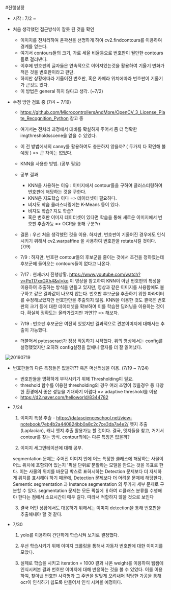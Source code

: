 #진행상황

- 시작 : 7/2 ~
- 처음 생각했던 접근방식이 잘못 된 것을 확인
  - 이미지를 전처리하여 윤곽선을 선명하게 하여 cv2.findcontours를 이용하여 경계를 얻는다.
  - 여기서 contours들의 크기, 가로 세율 비율등으로 번호판이 될만한 contours들로 걸러낸다.
  - 이후에 번호판의 글자들은 연속적으로 이어져있는것을 활용하여 기울기 변화가 적은 것을 번호판이라고 판단.
  - 하지만 상황에따라 기울어진 번호판, 혹은 카메라 위치에따라 번호판이 기울기가 큰것도 있다.
  - 이 방법은 general 하지 않다고 생각. (~7/2)


- 수정 방안 검토 중 (7/4 ~ 7/19)
  - https://github.com/MicrocontrollersAndMore/OpenCV_3_License_Plate_Recognition_Python 참고 중
  - 여기서는 전처리 과정에서 대비를 확실하게 주어서 좀 더 명확한 imgthresholdsscene을 얻을 수 있었다.
  - 이 전 방법에서의 canny를 활용하여도 충분하지 않을까? ( 두가지 다 확인해 볼 예정 ) => 큰 차이는 없었다.
  - KNN을 사용한 방법. (공부 필요)
  
  - 공부 결과
    - KNN을 사용하는 이유 : 이미지에서 contour들을 구하여 클러스터링하여 번호판에 해당하는 것을 구한다.
    - KNN은 지도학습 이다 => 데이터셋이 필요하다.
    - 비지도 학습 클러스터링에는 K-Means 등이 있다.
    - 비지도 학습? 지도 학습?
    - 혹은 번호판 이미지 데이터셋이 있다면 학습을 통해 새로운 이미지에서 번호판 추출가능 => OCR을 통해 구분?rr
    
  - 결론 : 우선 처음 생각했던 것을 이용. 하지만, 번호판이 기울어진 경우에도 인식시키기 위해서 cv2.warpaffine 을 사용하여 번호판을 rotate시킬 것이다.
    (7/9)
    
  - 7/9 : 하지만, 번호판 contour들의 후보군을 줄이는 것에서 조건을 정하였는데 후보군에 들어오는 contours들이 없다고 나온다.
  
  - 7/17 : 현재까지 진행상황. https://www.youtube.com/watch?v=PpTl7xxGXh4&vl=ko 이 영상을 참고하여 KNN이 아닌 번호판의 특성을 이용하여 추출하는 방식을 만들고 있지만, 영상과 같은 이미지를 사용함에도 불구하고 같은 결과값이 나오지 않는다. 번호판 후보군을 추출하기 위한 파라미터를 수정해보았지만 번호판만을 추출되지 않음. 
  KNN을 이용한 것도 결국은 번호판의 크기 등에 대한 데이터셋을 확보하여 이를 학습한 딥러닝을 이용하는 것이다. 확실히 정확도는 올라가겠지만 과연?? => 해보자.
  
  - 7/19 : 번호판 후보군은 여전히 있었지만 결과적으로 견본이미지에 대해서는 추출이 가능했다. 
  - 더불어서 pytesseract가 정상 작동하기 시작했다. 위의 영상에서는 config를 설정했었지만 오히려 config설정을 없애니 글자를 더 잘 읽어냈다.
  

  
![20190719](https://user-images.githubusercontent.com/38280229/61512166-fe6b2700-aa33-11e9-870e-d676c7e80b09.png)


  - 번호판들의 다른 특징들은 없을까?? 혹은 머신러닝을 이용. (7/19 ~ 7/24) 
    - 번호판들을 명확하게 부각시키기 위해 Thresholding이 필요.
    - threshold 함수를 이용한 thresholding의 경우 여러 조명이 있을경우 등 다양한 환경에서 좋은 성능을 기대하기 어렵다 => adaptive threshold를 이용
    - https://d2.naver.com/helloworld/8344782 
  
  - 7/24 
    
    1. 이미지 특징 추출 - https://datascienceschool.net/view-notebook/7eb4b2a440824bb0a8c2c7ce3da7a4e2/
      엣지 추출(Laplacian), 캐니 엣지 추출 활용가능 할 것이다. 
      결국, 엣지들을 찾고, 거기서 contour를 찾는 방식. contour외에는 다른 특징은 없을까? 
    
    2. 이미지 세그먼테이션에 대해 공부.
      
      segmentation 문제는 주어진 이미지 안에 어느 특정한 클래스에 해당하는 사물이 어느 위치에 포함되어 있는지 '픽셀 단위로'분할하는 모델을 만드는 것을 목표로 한다. 이는 사물의 위치를 바운딩 박스로 표혀시하는 Detection 문제보다 더 자세하게 위치를 표시해야 하기 때문에, Detection 문제보다 더 어려운 문제에 해당한다. Sementic segmentation 과 Instance segmentation 의 두가지 세부 문제로 구분할 수 있다. segmentation 문제는 모든 픽셀에 ㅐ하여 ㄷ클래스 분류를 수행해야 한다는 점에서 소요시간이 매우 길다. 따라서 적합하지 않을 것으로 보인다
    
    3. 결국 어떤 상황에서도 대응하기 위해서는 이미지 detection을 통해 번호판을 추출해내야 할 것 같다.
    
 - 7/30
 
   1. yolo를 이용하여 간단하게 학습시켜 보기로 결정했다.
   
   2. 우선 학습시키기 위해 이미지 크롤링을 통해서 자동차 번호판에 대한 이미지를 모았다.
   
   3. 실제로 학습을 시키고 iteration = 1000 결과 나온  weight를 이용하여 웹캠에 인식시켜본 결과 번호판 이미지에 대해 반응하는 것을 볼 수 있었다. 이를 이용하여, 찾아낸 번호판 사각형과 그 주변을 알맞게 오려내어 적당한 가공을 통해 ocr이 인식하기 쉽도록 만들어서 인식 시켜볼 예정이다.
   
   
  
